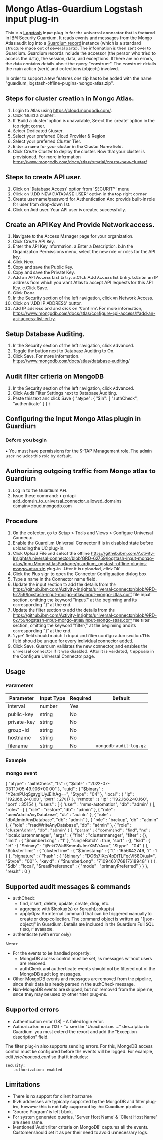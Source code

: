 # Mongo Atlas-Guardium Logstash input plug-in

This is a [Logstash](https://github.com/elastic/logstash) input plug-in for the universal connector that is featured in IBM Security Guardium. It reads events and messages from the Mongo Atlas audit log into a [Guardium record](https://github.com/IBM/universal-connectors/blob/main/common/src/main/java/com/ibm/guardium/universalconnector/commons/structures/Record.java) instance (which is a standard structure made out of several parts). The information is then sent over to Guardium. Guardium records include the accessor (the person who tried to access the data), the session, data, and exceptions. If there are no errors, the data contains details about the query "construct". The construct details the main action (verb) and collections (objects) involved.

In order to support a few features one zip has to be added with the name "guardium_logstash-offline-plugins-mongo-atlas.zip".

##  Steps for cluster creation in Mongo Atlas.
  1. Login to Atlas using https://cloud.mongodb.com/.
  2. Click 'Build a cluster'.
  3. If 'Build a cluster' option is unavailable, Select the 'create' option in the top right corner.
  4. Select Dedicated Cluster.
  5. Select your preferred Cloud Provider & Region
  6. Select your preferred Cluster Tier.
  7. Enter a name for your cluster in the Cluster Name field.
  8. Click Create Cluster to deploy the cluster.
  Now that your cluster is provisioned.
  For more information https://www.mongodb.com/docs/atlas/tutorial/create-new-cluster/.


##  Steps to create API user.
  1. Click on 'Database Access' option from 'SECURITY' menu.
  2. Click on 'ADD NEW DATABASE USER' option in the top right corner.
  3. Create username/password for Authentication And provide built-in role for user from drop-down list.
  4. Click on Add user. 
  Your API user is created successfully. 


##  Create an API Key And Provide Network access.
  1. Navigate to the Access Manager page for your organization.
  2. Click Create API Key.
  3. Enter the API Key Information.
    a.Enter a Description.
    b.In the Organization Permissions menu, select the new role or roles for the API key.
  4. Click Next.
  5. Copy and save the Public Key.
  6. Copy and save the Private Key.
  7. Add an API Access List Entry.
    a.Click Add Access list Entry.
    b.Enter an IP address from which you want Atlas to accept API requests for this API Key.
    c.Click Save.
  8. Click Done.
  9. In the Security section of the left navigation, click on Network Access.
  10. Click on 'ADD IP ADDRESS' button.
  11. Add IP address and and click on 'Confirm'.
  For more information, https://www.mongodb.com/docs/atlas/configure-api-access/#add-an-api-access-list-entry.


##  Setup Database Auditing.
  1. In the Security section of the left navigation, click Advanced.
  2. Toggle the button next to Database Auditing to On.
  3. Click Save.
  For more information, https://www.mongodb.com/docs/atlas/database-auditing/.

##  Audit filter criteria on MongoDB
  1. In the Security section of the left navigation, click Advanced.
  2. Click  Audit Filter Settings next to Database Auditing.
  3. Paste this text and click Save
  {
     "atype": {
      "$in": [
       "authCheck",
       "authenticate"
      ]
    }
  }
##  Configuring the Input Mongo Atlas plugin in Guardium
### Before you begin
  • You must have permissions for the S-TAP Management role. The admin user includes this role by default.
## Authorizing outgoing traffic from Mongo atlas to Guardium
  1. Log in to the Guardium API.
  2. Issue these command:
    • grdapi add_domain_to_universal_connector_allowed_domains domain=cloud.mongodb.com
## Procedure
  1. On the collector, go to Setup > Tools and Views > Configure Universal Connector.
  2. Enable the Guardium Universal Connector if is in disabled state before uploading the UC plug-in.
  3. Click Upload File and select the offline https://github.ibm.com/Activity-Insights/universal-connector/blob/GRD-62759/logstash-input-mongo-atlas/InputMongoAtlasPackage/guardium_logstash-offline-plugins-mongo-atlas.zip plug-in. After it is uploaded, click OK.
  4. Click the Plus sign to open the Connector Configuration dialog box.
  5. Type a name in the Connector name field.
  6. Update the input section to add the details from the https://github.ibm.com/Activity-Insights/universal-connector/blob/GRD-62759/logstash-input-mongo-atlas/input-mongo-atlas.conf file input section, omitting the keyword "input{" at the beginning and its corresponding "}" at the end.
  7. Update the filter section to add the details from the https://github.ibm.com/Activity-Insights/universal-connector/blob/GRD-62759/logstash-input-mongo-atlas/input-mongo-atlas.conf file filter section, omitting the keyword "filter{" at the beginning and its corresponding "}" at the end.
  8. 'type' field should match in input and filter configuration section.This field should be unique for every individual connector added.
  9. Click Save. Guardium validates the new connector, and enables the universal connector if it was disabled. After it is validated, it appears in the Configure Universal Connector page.

## Usage


### Parameters
| Parameter | Input Type | Required | Default |
|-----------|------------|----------|---------|
| interval | number | Yes | | 300
| public-key | string | No | |
| private-key | string | No | |
| group-id | string | No | |
| hostname | string | No | |
| filename | string | No | `mongodb-audit-log.gz` |

### Example
### mongo  event
  { "atype" : "authCheck", "ts" : { "$date" : "2022-07-03T10:05:49.906+00:00" }, "uuid" : { "$binary" : "Y2etnPUqSgayglUyJEIhAg==", "$type" : "04" }, "local" : { "ip" : "192.168.240.160", "port" : 27017 }, "remote" : { "ip" : "192.168.240.160", "port" : 35154 }, "users" : [ { "user" : "mms-automation", "db" : "admin" } ], "roles" : [ { "role" : "restore", "db" : "admin" }, { "role" : "userAdminAnyDatabase", "db" : "admin" }, { "role" : "dbAdminAnyDatabase", "db" : "admin" }, { "role" : "backup", "db" : "admin" }, { "role" : "readWriteAnyDatabase", "db" : "admin" }, { "role" : "clusterAdmin", "db" : "admin" } ], "param" : { "command" : "find", "ns" : "local.clustermanager", "args" : { "find" : "clustermanager", "filter" : {}, "limit" : { "$numberLong" : "1" }, "singleBatch" : true, "sort" : {}, "lsid" : { "id" : { "$binary" : "ij8ekCWaRSmm4kJmrXMVrA==", "$type" : "04" } }, "$clusterTime" : { "clusterTime" : { "$timestamp" : { "t" : 1656842749, "i" : 1 } }, "signature" : { "hash" : { "$binary" : "DO6s7IXc/4pDtTLFqcVl58O/uaI=", "$type" : "00" }, "keyId" : { "$numberLong" : "7109460176817618948" } } }, "$db" : "local", "$readPreference" : { "mode" : "primaryPreferred" } } }, "result" : 0 }


## Supported audit messages & commands
* authCheck: 
    * find, insert, delete, update, create, drop, etc.
    * aggregate with $lookup(s) or $graphLookup(s)
    * applyOps: An internal command that can be triggered manually to create or drop collection. The command object is written as "\[json-object\]" in Guardium. Details are included in the Guardium Full SQL field, if available. 
* authenticate (with error only) 

Notes: 
* For the events to be handled propertly: 
    * MongoDB access control must be set, as messages without users are removed. 
    * authCheck and authenticate events should not be filtered out of the MongoDB audit log messages.
* Other MongoDB events and messages are removed from the pipeline, since their data is already parsed in the authCheck message.
* Non-MongoDB events are skipped, but not removed from the pipeline, since they may be used by other filter plug-ins.

##  Supported errors

* Authentication error (18) – A failed login error.
* Authorization error (13) - To see the "Unauthorized ..." description in Guardium, you must extend the report and add the "Exception description" field.

The filter plug-in also supports sending errors. For this, MongoDB access control must be configured before the events will be logged. For example, edit _/etc/mongod.conf_ so that it includes:

    security:  
        authorization: enabled

##  Limitations
* There is no support for client hostname
* IPv6 addresses are typically supported by the MongoDB and filter plug-ins, however this is not fully supported by the Guardium pipeline.
* 'Source Program' is left blank.
* For system generated queries, 'Server Host Name' & 'Client Host Name' are seen same.
* Mentioned 'Audit filter criteria on MongoDB' captures all the events. Customer should set it as per their need to avoid unnecessary logs.
